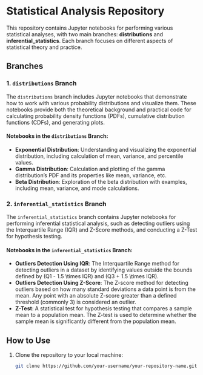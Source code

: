 # Statistical Analysis Repository

This repository contains Jupyter notebooks for performing various statistical analyses, with two main branches: **distributions** and **inferential_statistics**. Each branch focuses on different aspects of statistical theory and practice.

## Branches

### 1. `distributions` Branch
The `distributions` branch includes Jupyter notebooks that demonstrate how to work with various probability distributions and visualize them. These notebooks provide both the theoretical background and practical code for calculating probability density functions (PDFs), cumulative distribution functions (CDFs), and generating plots.

#### Notebooks in the `distributions` Branch:
- **Exponential Distribution**: Understanding and visualizing the exponential distribution, including calculation of mean, variance, and percentile values.
- **Gamma Distribution**: Calculation and plotting of the gamma distribution’s PDF and its properties like mean, variance, etc.
- **Beta Distribution**: Exploration of the beta distribution with examples, including mean, variance, and mode calculations.

### 2. `inferential_statistics` Branch
The `inferential_statistics` branch contains Jupyter notebooks for performing inferential statistical analysis, such as detecting outliers using the Interquartile Range (IQR) and Z-Score methods, and conducting a Z-Test for hypothesis testing.

#### Notebooks in the `inferential_statistics` Branch:
- **Outliers Detection Using IQR**: The Interquartile Range method for detecting outliers in a dataset by identifying values outside the bounds defined by \(Q1 - 1.5 \times IQR\) and \(Q3 + 1.5 \times IQR\).
- **Outliers Detection Using Z-Score**: The Z-score method for detecting outliers based on how many standard deviations a data point is from the mean. Any point with an absolute Z-score greater than a defined threshold (commonly 3) is considered an outlier.
- **Z-Test**: A statistical test for hypothesis testing that compares a sample mean to a population mean. The Z-test is used to determine whether the sample mean is significantly different from the population mean.

## How to Use

1. Clone the repository to your local machine:
   ```bash
   git clone https://github.com/your-username/your-repository-name.git
